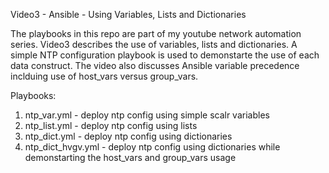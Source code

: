Video3 - Ansible - Using Variables, Lists and Dictionaries


The playbooks in this repo are part of my youtube network automation series. Video3 describes the use of variables,
lists and dictionaries. A simple NTP configuration playbook is used to demonstarte the use of each data construct. The video also discusses Ansible variable precedence inclduing use of host_vars versus group_vars.

Playbooks:

1. ntp_var.yml - deploy ntp config using simple scalr variables
2. ntp_list.yml - deploy ntp config using lists 
3. ntp_dict.yml - deploy ntp config using dictionaries
4. ntp_dict_hvgv.yml - deploy ntp config using dictionaries while demonstarting the host_vars and group_vars usage
